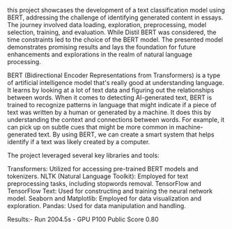 this project showcases the development of a text classification model using BERT, addressing the challenge of identifying generated content in essays. The journey involved data loading, exploration, preprocessing, model selection, training, and evaluation. While Distil BERT was considered, the time constraints led to the choice of the BERT model. The presented model demonstrates promising results and lays the foundation for future enhancements and explorations in the realm of natural language processing.

BERT (Bidirectional Encoder Representations from Transformers) is a type of artificial intelligence model that's really good at understanding language. It learns by looking at a lot of text data and figuring out the relationships between words. When it comes to detecting AI-generated text, BERT is trained to recognize patterns in language that might indicate if a piece of text was written by a human or generated by a machine. It does this by understanding the context and connections between words. For example, it can pick up on subtle cues that might be more common in machine-generated text. By using BERT, we can create a smart system that helps identify if a text was likely created by a computer.


The project leveraged several key libraries and tools:

Transformers: Utilized for accessing pre-trained BERT models and tokenizers.
NLTK (Natural Language Toolkit): Employed for text preprocessing tasks, including stopwords removal.
TensorFlow and TensorFlow Text: Used for constructing and training the neural network model.
Seaborn and Matplotlib: Employed for data visualization and exploration.
Pandas: Used for data manipulation and handling.

Results:-
Run
2004.5s - GPU P100
Public Score
0.80
 

